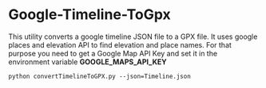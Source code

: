 # Google-Timeline-ToGpx
This utility converts a google timeline JSON file to a GPX file. It uses google places and elevation API to find elevation and place names. For that purpose you need to get a Google Map API Key and set it in the environment variable **GOOGLE_MAPS_API_KEY**
```
python convertTimelineToGPX.py --json=Timeline.json
```
